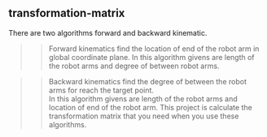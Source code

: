 ## transformation-matrix

There are two algorithms forward and backward kinematic.

>>Forward kinematics find the location of end of the robot arm in global coordinate plane.
In this algorithm givens are length of the robot arms and degree of between robot arms.

>>Backward kinematics find the degree of between the robot arms for reach the target point.       
In this algorithm givens are length of the robot arms and location of end of the robot arm.
This project is calculate the transformation matrix that you need when you use these algorithms.  






































